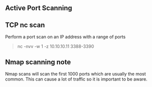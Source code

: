 ## Active Port Scanning

## TCP nc scan
Perform a port scan on an IP address with a range of ports
> nc -nvv -w 1 -z 10.10.10.11 3388-3390

## Nmap scanning note

Nmap scans will scan the first 1000 ports which are usually the most common. This can cause a lot of traffic so it is important to be aware.


